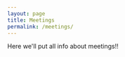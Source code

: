 ```yaml
---
layout: page
title: Meetings
permalink: /meetings/
---
```


Here we'll put all info about meetings!!